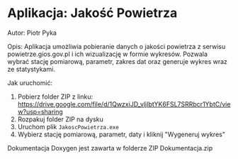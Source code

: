 # Aplikacja: Jakość Powietrza
Autor: Piotr Pyka

Opis:
Aplikacja umożliwia pobieranie danych o jakości powietrza z serwisu powietrze.gios.gov.pl
i ich wizualizację w formie wykresów. Pozwala wybrać stację pomiarową,
parametr, zakres dat oraz generuje wykres wraz ze statystykami.

Jak uruchomić:
1. Pobierz folder ZIP z linku: https://drive.google.com/file/d/1QwzxiJD_vljIbtYK6FSL7SRRbcr1YbtC/view?usp=sharing
2. Rozpakuj folder ZIP na dysku
3. Uruchom plik `JakoscPowietrza.exe`
4. Wybierz stację pomiarową, parametr, daty i kliknij "Wygeneruj wykres"

Dokumentacja Doxygen jest zawarta w folderze ZIP Dokumentacja.zip
